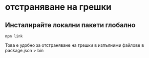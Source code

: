 # отстраняване на грешки

## Инсталирайте локални пакети глобално

`npm link`

Това е удобно за отстраняване на грешки в изпълними файлове в package.json > bin